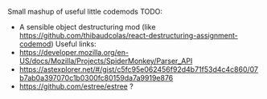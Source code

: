 Small mashup of useful little codemods
TODO:
- A sensible object destructuring mod (like https://github.com/thibaudcolas/react-destructuring-assignment-codemod)
Useful links:
- https://developer.mozilla.org/en-US/docs/Mozilla/Projects/SpiderMonkey/Parser_API
- https://astexplorer.net/#/gist/c5fc95e062456f92d4b71f53d4c4c860/07b7ab0a397070c1b0300fc80159da7a9919e876
- https://github.com/estree/estree ? 
